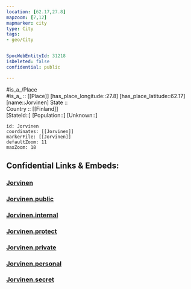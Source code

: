 ```yaml
---
location: [62.17,27.8] 
mapzoom: [7,12] 
mapmarker: city 
type: City
tags:
- geo/City


SpocWebEntityId: 31218
isDeleted: false
confidential: public

---
```

#is_a_/Place  
#is_a_ :: [[Place]] 
[has_place_longitude::27.8] 
[has_place_latitude::62.17] 
[name::Jorvinen] 
State ::  
Country :: [[Finland]]  
[StateId::] 
[Population::] 
[Unknown::] 


```leaflet
id: Jorvinen
coordinates: [[Jorvinen]] 
markerFile: [[Jorvinen]] 
defaultZoom: 11 
maxZoom: 18
```


## Confidential Links & Embeds: 

### [Jorvinen](/_Standards/Earth/Continent/Europe/Europe~North/Finland/Provinces~Finland/Eastern_Finland/counties~Eastern_Finland/Savonia~South/City/Jorvinen.md) 

### [Jorvinen.public](/_public/Earth/Continent/Europe/Europe~North/Finland/Provinces~Finland/Eastern_Finland/counties~Eastern_Finland/Savonia~South/City/Jorvinen.public.md) 

### [Jorvinen.internal](/_internal/Earth/Continent/Europe/Europe~North/Finland/Provinces~Finland/Eastern_Finland/counties~Eastern_Finland/Savonia~South/City/Jorvinen.internal.md) 

### [Jorvinen.protect](/_protect/Earth/Continent/Europe/Europe~North/Finland/Provinces~Finland/Eastern_Finland/counties~Eastern_Finland/Savonia~South/City/Jorvinen.protect.md) 

### [Jorvinen.private](/_private/Earth/Continent/Europe/Europe~North/Finland/Provinces~Finland/Eastern_Finland/counties~Eastern_Finland/Savonia~South/City/Jorvinen.private.md) 

### [Jorvinen.personal](/_personal/Earth/Continent/Europe/Europe~North/Finland/Provinces~Finland/Eastern_Finland/counties~Eastern_Finland/Savonia~South/City/Jorvinen.personal.md) 

### [Jorvinen.secret](/_secret/Earth/Continent/Europe/Europe~North/Finland/Provinces~Finland/Eastern_Finland/counties~Eastern_Finland/Savonia~South/City/Jorvinen.secret.md)

